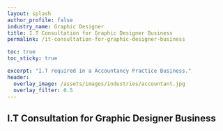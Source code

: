 ```yaml
---
layout: splash 
author_profile: false 
industry_name: Graphic Designer
title: I.T Consultation for Graphic Designer Business
permalink: /it-consultation-for-graphic-designer-business

toc: true
toc_sticky: true

excerpt: "I.T required in a Accountancy Practice Business."
header:
  overlay_image: /assets/images/industries/accountant.jpg
  overlay_filter: 0.5 
---
```


## I.T Consultation for Graphic Designer Business